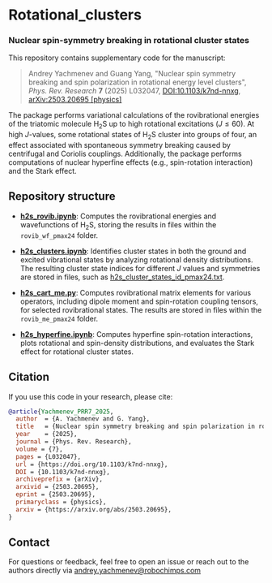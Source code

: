 # Rotational_clusters
### Nuclear spin-symmetry breaking in rotational cluster states

This repository contains supplementary code for the manuscript:
> Andrey Yachmenev and Guang Yang, "Nuclear spin symmetry breaking and spin polarization in rotational energy level clusters", *Phys. Rev. Research* **7** (2025) L032047, [DOI:10.1103/k7nd-nnxg](https://doi.org/10.1103/k7nd-nnxg), [arXiv:2503.20695 [physics]](https://doi.org/10.48550/arXiv.2503.20695)

The package performs variational calculations of the rovibrational energies of the triatomic molecule $\text{H}_2\text{S}$ up to high rotational excitations ($J \leq 60$).
At high $J$-values, some rotational states of $\text{H}_2\text{S}$ cluster into groups of four, an effect associated with spontaneous symmetry breaking caused by centrifugal and Coriolis couplings.
Additionally, the package performs computations of nuclear hyperfine effects (e.g., spin-rotation interaction) and the Stark effect.

Repository structure
---
- **[h2s_rovib.ipynb](h2s_rovib.ipynb)**: Computes the rovibrational energies and wavefunctions of $\text{H}_2\text{S}$, storing the results in files within the `rovib_wf_pmax24` folder.

- **[h2s_clusters.ipynb](h2s_clusters.ipynb)**: Identifies cluster states in both the ground and excited vibrational states by analyzing rotational density distributions. The resulting cluster state indices for different $J$ values and symmetries are stored in files, such as [h2s_cluster_states_id_pmax24.txt](h2s_cluster_states_id_pmax24.txt).

- **[h2s_cart_me.py](h2s_cart_me.py)**: Computes rovibrational matrix elements for various operators, including dipole moment and spin-rotation coupling tensors, for selected rovibrational states. The results are stored in files within the `rovib_me_pmax24` folder.

- **[h2s_hyperfine.ipynb](h2s_hyperfine.ipynb)**: Computes hyperfine spin-rotation interactions, plots rotational and spin-density distributions, and evaluates the Stark effect for rotational cluster states.

Citation
---
If you use this code in your research, please cite:

```bibtex
@article{Yachmenev_PRR7_2025,
  author  = {A. Yachmenev and G. Yang},
  title   = {Nuclear spin symmetry breaking and spin polarization in rotational energy level clusters},
  year    = {2025},
  journal = {Phys. Rev. Research},
  volume = {7},
  pages = {L032047},
  url = {https://doi.org/10.1103/k7nd-nnxg},
  DOI = {10.1103/k7nd-nnxg},
  archiveprefix = {arXiv},
  arxivid = {2503.20695},
  eprint = {2503.20695},
  primaryclass = {physics},
  arxiv = {https://arxiv.org/abs/2503.20695},
}
```

Contact
---
For questions or feedback, feel free to open an issue or reach out to the authors directly via andrey.yachmenev@robochimps.com
